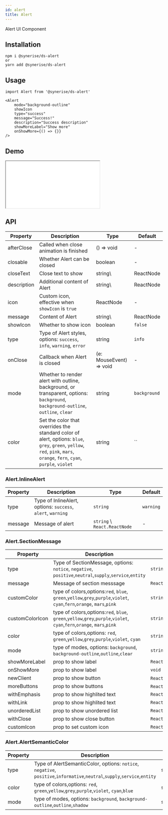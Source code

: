 ```yaml
---
id: alert
title: Alert
---
```


Alert UI Component

## Installation
```
npm i @synerise/ds-alert
or
yarn add @synerise/ds-alert
```

## Usage
```
import Alert from '@synerise/ds-alert'

<Alert 
    mode="background-outline"
    showIcon
    type="success"
    message="Success!"
    description="Success description"
    showMoreLabel="Show more"
    onShowMore={() => {}}
/>

```

## Demo

<iframe src="/storybook-static/iframe.html?id=components-alert--default"></iframe>

## API

| Property    | Description                                                                    | Type                    | Default   | 
| ---         | ---                                                                            | ---                     | ---       | 
| afterClose  | Called when close animation is finished                                        | () => void              | -         | 
| closable    | Whether Alert can be closed                                                    | boolean                 | -         | 
| closeText   | Close text to show                                                             | string\                 | ReactNode | - |
| description | Additional content of Alert                                                    | string\                 | ReactNode | - |
| icon        | Custom icon, effective when `showIcon` is `true`                               | ReactNode               | -         | 
| message     | Content of Alert                                                               | string\                 | ReactNode | - |
| showIcon    | Whether to show icon                                                           | boolean                 |`false`    | 
| type        | Type of Alert styles, options: `success`, `info`, `warning`, `error` | string                  | `info`    | 
| onClose     | Callback when Alert is closed                                                  | (e: MouseEvent) => void | -         |
| mode     | Whether to render alert with outline, background, or transparent, options: `background`, `background-outline`, `outline`, `clear`                                                  | string | `background`         |
| color     | Set the color that overrides the standard color of alert, options: `blue`, `grey`, `green`, `yellow`, `red`, `pink`, `mars`, `orange`, `fern`, `cyan`, `purple`, `violet` | string |``         | 

### Alert.InlineAlert

| Property | Description                                                 | Type                         | Default   | 
| ---      | ---                                                         | ---                          | ---       | 
| type     | Type of InlineAlert, options: `success`, `alert`, `warning` | `string`                     | `warning` | 
| message  | Message of alert                                            | `string` \ `React.ReactNode` | -         | 

### Alert.SectionMessage

| Property        | Description                                                                                                            | Type                        | Default    | 
| ----            | ---                                                                                                                    | ---                         | ---        | 
| type            | Type of SectionMessage, options: `notice`, `negative`, `positive`,`neutral`,`supply`,`service`,`entity`                | `string`                    | `negative` | 
| message         | Message of section messsage                                                                                            | `React.ReactNode`           | -          | 
| customColor     | type of colors,options:`red`, `blue`, `green`,`yellow`,`grey`,`purple`,`violet`, `cyan`,`fern`,`orange`, `mars`,`pink` | `string`                    | -          |
| customColorIcon | type of colors,options:`red`, `blue`, `green`,`yellow`,`grey`,`purple`,`violet`, `cyan`,`fern`,`orange`, `mars`,`pink` | `string`                    | -          |
| color           | type of colors,options: `red`, `green`,`yellow`,`grey`,`purple`,`violet`, `cyan`                                       | `string`                    | -          |
| mode            | type of modes, options: `background`, `background-outline`,`outline`,`clear`                                           | `string`                    | -          |
| showMoreLabel   | prop to show label                                                                                                     | `React.ReactNode`           | -          |
| onShowMore      | prop to show label                                                                                                     | `void`                      | -          |
| newClient       | prop to show button                                                                                                    | `React.ReactNode`/`boolean` | -          |
| moreButtons     | prop to show buttons                                                                                                   | `React.ReactNode`/`boolean` | -          |
| withEmphasis    | prop to show highlited text                                                                                            | `React.ReactNode`           | -          |
| withLink        | prop to show highlited text                                                                                            | `React.ReactNode`           | -          |
| unorderedList   | prop to show unordered list                                                                                            | `React.ReactNode`           | -          |
| withClose       | prop to show close button                                                                                              | `React.ReactNode`           | -          |
| customIcon      | prop to set custom icon                                                                                                | `React.ReactNode`           | -          |

### Alert.AlertSemanticColor

| Property | Description                                                 | Type                         | Default   | 
| ---      | ---                                                         | ---                          | ---       | 
| type     | Type of AlertSemanticColor, options: `notice`, `negative`, `positive`,`informative`,`neutral`,`supply`,`service`,`entity`                | `string`                    | `positive` |
| color    | type of colors,options: `red`, `green`,`yellow`,`grey`,`purple`,`violet`, `cyan`,`blue`                                                  | `string`                    | -          |
| mode     | type of modes, options: `background`, `background-outline`,`outline`,`shadow`                                                            | `string`                    | -          |